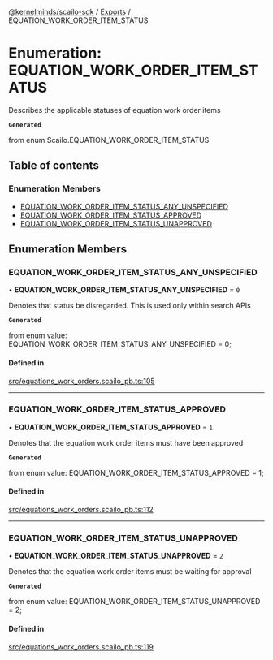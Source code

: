 [@kernelminds/scailo-sdk](../README.md) / [Exports](../modules.md) / EQUATION\_WORK\_ORDER\_ITEM\_STATUS

# Enumeration: EQUATION\_WORK\_ORDER\_ITEM\_STATUS

Describes the applicable statuses of equation work order items

**`Generated`**

from enum Scailo.EQUATION_WORK_ORDER_ITEM_STATUS

## Table of contents

### Enumeration Members

- [EQUATION\_WORK\_ORDER\_ITEM\_STATUS\_ANY\_UNSPECIFIED](EQUATION_WORK_ORDER_ITEM_STATUS.md#equation_work_order_item_status_any_unspecified)
- [EQUATION\_WORK\_ORDER\_ITEM\_STATUS\_APPROVED](EQUATION_WORK_ORDER_ITEM_STATUS.md#equation_work_order_item_status_approved)
- [EQUATION\_WORK\_ORDER\_ITEM\_STATUS\_UNAPPROVED](EQUATION_WORK_ORDER_ITEM_STATUS.md#equation_work_order_item_status_unapproved)

## Enumeration Members

### EQUATION\_WORK\_ORDER\_ITEM\_STATUS\_ANY\_UNSPECIFIED

• **EQUATION\_WORK\_ORDER\_ITEM\_STATUS\_ANY\_UNSPECIFIED** = ``0``

Denotes that status be disregarded. This is used only within search APIs

**`Generated`**

from enum value: EQUATION_WORK_ORDER_ITEM_STATUS_ANY_UNSPECIFIED = 0;

#### Defined in

[src/equations_work_orders.scailo_pb.ts:105](https://github.com/scailo/ts-sdk/blob/c10a36b57201dfa5903d4b53efa1e62aa6208936/src/equations_work_orders.scailo_pb.ts#L105)

___

### EQUATION\_WORK\_ORDER\_ITEM\_STATUS\_APPROVED

• **EQUATION\_WORK\_ORDER\_ITEM\_STATUS\_APPROVED** = ``1``

Denotes that the equation work order items must have been approved

**`Generated`**

from enum value: EQUATION_WORK_ORDER_ITEM_STATUS_APPROVED = 1;

#### Defined in

[src/equations_work_orders.scailo_pb.ts:112](https://github.com/scailo/ts-sdk/blob/c10a36b57201dfa5903d4b53efa1e62aa6208936/src/equations_work_orders.scailo_pb.ts#L112)

___

### EQUATION\_WORK\_ORDER\_ITEM\_STATUS\_UNAPPROVED

• **EQUATION\_WORK\_ORDER\_ITEM\_STATUS\_UNAPPROVED** = ``2``

Denotes that the equation work order items must be waiting for approval

**`Generated`**

from enum value: EQUATION_WORK_ORDER_ITEM_STATUS_UNAPPROVED = 2;

#### Defined in

[src/equations_work_orders.scailo_pb.ts:119](https://github.com/scailo/ts-sdk/blob/c10a36b57201dfa5903d4b53efa1e62aa6208936/src/equations_work_orders.scailo_pb.ts#L119)
